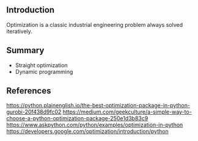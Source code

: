 ## Introduction

Optimization is a classic industrial engineering problem always solved iteratively. 

## Summary

- Straight optimization
- Dynamic programming

## References

https://python.plainenglish.io/the-best-optimization-package-in-python-gurobi-20f438d9fc02
https://medium.com/geekculture/a-simple-way-to-choose-a-python-optimization-package-250e1d3b83c9
https://www.askpython.com/python/examples/optimization-in-python 
https://developers.google.com/optimization/introduction/python

